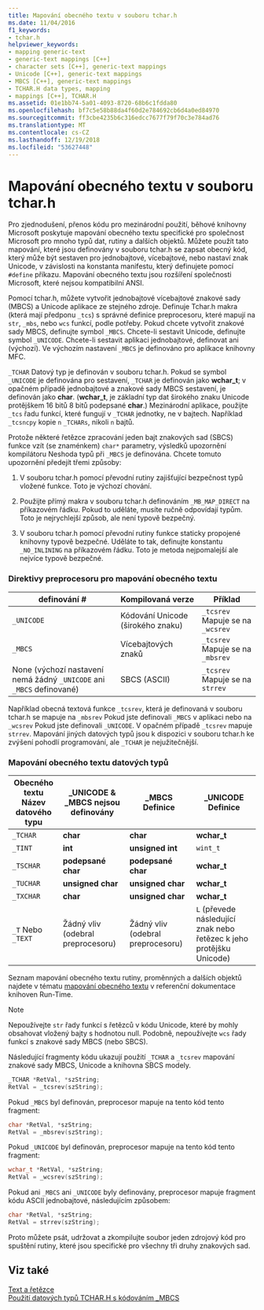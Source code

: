 ```yaml
---
title: Mapování obecného textu v souboru tchar.h
ms.date: 11/04/2016
f1_keywords:
- tchar.h
helpviewer_keywords:
- mapping generic-text
- generic-text mappings [C++]
- character sets [C++], generic-text mappings
- Unicode [C++], generic-text mappings
- MBCS [C++], generic-text mappings
- TCHAR.H data types, mapping
- mappings [C++], TCHAR.H
ms.assetid: 01e1bb74-5a01-4093-8720-68b6c1fdda80
ms.openlocfilehash: bf7c5e58b88da4f60d2e784692cb6d4a0ed84970
ms.sourcegitcommit: ff3cbe4235b6c316edcc7677f79f70c3e784ad76
ms.translationtype: MT
ms.contentlocale: cs-CZ
ms.lasthandoff: 12/19/2018
ms.locfileid: "53627448"
---
```

# <a name="generic-text-mappings-in-tcharh"></a>Mapování obecného textu v souboru tchar.h

Pro zjednodušení, přenos kódu pro mezinárodní použití, běhové knihovny Microsoft poskytuje mapování obecného textu specifické pro společnost Microsoft pro mnoho typů dat, rutiny a dalších objektů. Můžete použít tato mapování, které jsou definovány v souboru tchar.h se zapsat obecný kód, který může být sestaven pro jednobajtové, vícebajtové, nebo nastaví znak Unicode, v závislosti na konstanta manifestu, který definujete pomocí `#define` příkazu. Mapování obecného textu jsou rozšíření společnosti Microsoft, které nejsou kompatibilní ANSI.

Pomocí tchar.h, můžete vytvořit jednobajtové vícebajtové znakové sady (MBCS) a Unicode aplikace ze stejného zdroje. Definuje Tchar.h makra (která mají předponu `_tcs`) s správné definice preprocesoru, které mapují na `str`, `_mbs`, nebo `wcs` funkcí, podle potřeby. Pokud chcete vytvořit znakové sady MBCS, definujte symbol `_MBCS`. Chcete-li sestavit Unicode, definujte symbol `_UNICODE`. Chcete-li sestavit aplikaci jednobajtové, definovat ani (výchozí). Ve výchozím nastavení `_MBCS` je definováno pro aplikace knihovny MFC.

`_TCHAR` Datový typ je definován v souboru tchar.h. Pokud se symbol `_UNICODE` je definována pro sestavení, `_TCHAR` je definován jako **wchar_t**; v opačném případě jednobajtové a znakové sady MBCS sestavení, je definován jako **char**. (**wchar_t**, je základní typ dat širokého znaku Unicode protějškem 16 bitů 8 bitů podepsané **char**.) Mezinárodní aplikace, použijte `_tcs` řadu funkcí, které fungují v `_TCHAR` jednotky, ne v bajtech. Například `_tcsncpy` kopie `n` `_TCHARs`, nikoli `n` bajtů.

Protože některé řetězce zpracování jeden bajt znakových sad (SBCS) funkce vzít (se znaménkem) `char*` parametry, výsledků upozornění kompilátoru Neshoda typů při `_MBCS` je definována. Chcete tomuto upozornění předejít třemi způsoby:

1. V souboru tchar.h pomocí převodní rutiny zajišťující bezpečnost typů vložené funkce. Toto je výchozí chování.

1. Použijte přímý makra v souboru tchar.h definováním `_MB_MAP_DIRECT` na příkazovém řádku. Pokud to uděláte, musíte ručně odpovídají typům. Toto je nejrychlejší způsob, ale není typově bezpečný.

1. V souboru tchar.h pomocí převodní rutiny funkce staticky propojené knihovny typově bezpečné. Uděláte to tak, definujte konstantu `_NO_INLINING` na příkazovém řádku. Toto je metoda nejpomalejší ale nejvíce typově bezpečné.

### <a name="preprocessor-directives-for-generic-text-mappings"></a>Direktivy preprocesoru pro mapování obecného textu

|definování #|Kompilovaná verze|Příklad|
|---------------|----------------------|-------------|
|`_UNICODE`|Kódování Unicode (širokého znaku)|`_tcsrev` Mapuje se na `_wcsrev`|
|`_MBCS`|Vícebajtových znaků|`_tcsrev` Mapuje se na `_mbsrev`|
|None (výchozí nastavení nemá žádný `_UNICODE` ani `_MBCS` definované)|SBCS (ASCII)|`_tcsrev` Mapuje se na `strrev`|

Například obecná textová funkce `_tcsrev`, která je definovaná v souboru tchar.h se mapuje na `_mbsrev` Pokud jste definovali `_MBCS` v aplikaci nebo na `_wcsrev` Pokud jste definovali `_UNICODE`. V opačném případě `_tcsrev` mapuje `strrev`. Mapování jiných datových typů jsou k dispozici v souboru tchar.h ke zvýšení pohodlí programování, ale `_TCHAR` je nejužitečnější.

### <a name="generic-text-data-type-mappings"></a>Mapování obecného textu datových typů

|Obecného textu<br /> Název datového typu|_UNICODE &AMP;<br /> _MBCS nejsou definovány|_MBCS<br /> Definice|_UNICODE<br /> Definice|
|--------------------------------------|----------------------------------------|------------------------|---------------------------|
|`_TCHAR`|**char**|**char**|**wchar_t**|
|`_TINT`|**int**|**unsigned int**|`wint_t`|
|`_TSCHAR`|**podepsané char**|**podepsané char**|**wchar_t**|
|`_TUCHAR`|**unsigned char**|**unsigned char**|**wchar_t**|
|`_TXCHAR`|**char**|**unsigned char**|**wchar_t**|
|`_T` Nebo `_TEXT`|Žádný vliv (odebral preprocesoru)|Žádný vliv (odebral preprocesoru)|`L` (převede následující znak nebo řetězec k jeho protějšku Unicode)|

Seznam mapování obecného textu rutiny, proměnných a dalších objektů najdete v tématu [mapování obecného textu](../c-runtime-library/generic-text-mappings.md) v referenční dokumentace knihoven Run-Time.

> [!NOTE]
>  Nepoužívejte `str` řady funkcí s řetězců v kódu Unicode, které by mohly obsahovat vložený bajty s hodnotou null. Podobně, nepoužívejte `wcs` řady funkcí s znakové sady MBCS (nebo SBCS).

Následující fragmenty kódu ukazují použití `_TCHAR` a `_tcsrev` mapování znakové sady MBCS, Unicode a knihovna SBCS modely.

```cpp
_TCHAR *RetVal, *szString;
RetVal = _tcsrev(szString);
```

Pokud `_MBCS` byl definován, preprocesor mapuje na tento kód tento fragment:

```cpp
char *RetVal, *szString;
RetVal = _mbsrev(szString);
```

Pokud `_UNICODE` byl definován, preprocesor mapuje na tento kód tento fragment:

```cpp
wchar_t *RetVal, *szString;
RetVal = _wcsrev(szString);
```

Pokud ani `_MBCS` ani `_UNICODE` byly definovány, preprocesor mapuje fragment kódu ASCII jednobajtové, následujícím způsobem:

```cpp
char *RetVal, *szString;
RetVal = strrev(szString);
```

Proto můžete psát, udržovat a zkompilujte soubor jeden zdrojový kód pro spuštění rutiny, které jsou specifické pro všechny tři druhy znakových sad.

## <a name="see-also"></a>Viz také

[Text a řetězce](../text/text-and-strings-in-visual-cpp.md)<br/>
[Použití datových typů TCHAR.H s kódováním _MBCS](../text/using-tchar-h-data-types-with-mbcs-code.md)
